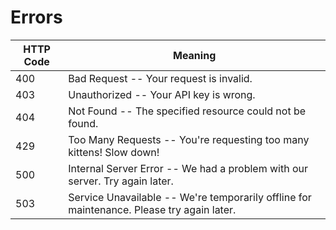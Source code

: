 # Errors

HTTP Code | Meaning
---------- | -------
400 | Bad Request -- Your request is invalid.
403 | Unauthorized -- Your API key is wrong.
404 | Not Found -- The specified resource could not be found.
429 | Too Many Requests -- You're requesting too many kittens! Slow down!
500 | Internal Server Error -- We had a problem with our server. Try again later.
503 | Service Unavailable -- We're temporarily offline for maintenance. Please try again later.
